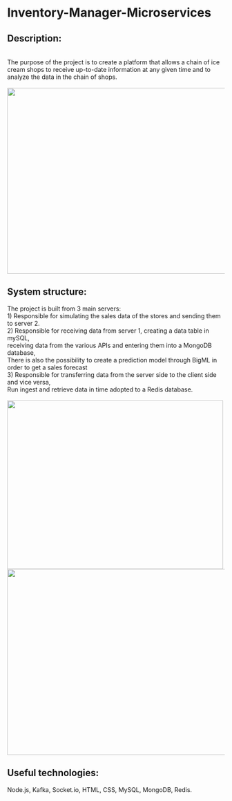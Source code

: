 # Inventory-Manager-Microservices

<h2>Description:</h2>
<br>
The purpose of the project is to create a platform that allows a chain of ice cream shops to receive up-to-date information at any given time and to analyze the data in the chain of shops.
<br>
<br>
<img src="http://www.uploads.co.il/uploads/images/681650092.JPG" width="900" height="430">
<br>

<h2>System structure:</h2>
The project is built from 3 main servers:<br>
1) Responsible for simulating the sales data of the stores and sending them to server 2.<br>
2) Responsible for receiving data from server 1, creating a data table in mySQL,<br>
receiving data from the various APIs and entering them into a MongoDB database,<br>
There is also the possibility to create a prediction model through BigML in order to get a sales forecast<br>
3) Responsible for transferring data from the server side to the client side and vice versa,<br>
Run ingest and retrieve data in time adopted to a Redis database.<br>
<br>
<img src="http://www.uploads.co.il/uploads/images/427791154.JPG" width="500" height="390">
<br>

<img src="http://www.uploads.co.il/uploads/images/790555228.JPG" width="900" height="430">
<br>
<h2>Useful technologies:</h2>
Node.js, Kafka, Socket.io, HTML, CSS, MySQL, MongoDB, Redis.

